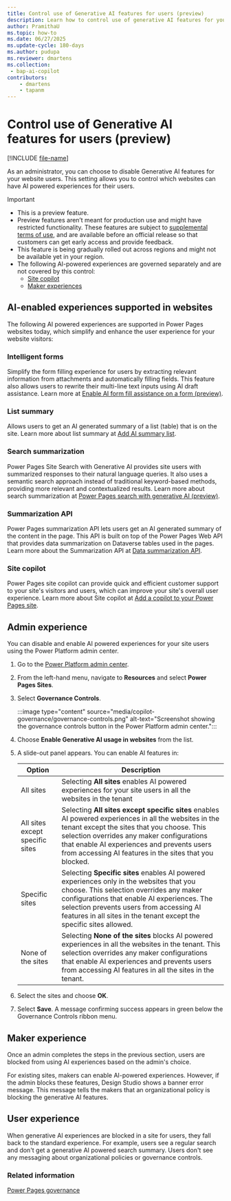 ```yaml
---
title: Control use of Generative AI features for users (preview)
description: Learn how to control use of generative AI features for your users of your Microsoft Power Pages websites.
author: PramithaU
ms.topic: how-to
ms.date: 06/27/2025
ms.update-cycle: 180-days
ms.author: pudupa
ms.reviewer: dmartens
ms.collection:
 - bap-ai-copilot
contributors:
    - dmartens
    - tapanm
---
```


# Control use of Generative AI features for users (preview)

[!INCLUDE [file-name](~/../shared-content/shared/preview-includes/preview-banner.md)]

As an administrator, you can choose to disable Generative AI features for your website users. This setting allows you to control which websites can have AI powered experiences for their users.

> [!IMPORTANT]
>
> - This is a preview feature.
> - Preview features aren’t meant for production use and might have restricted functionality. These features are subject to [supplemental terms of use](https://go.microsoft.com/fwlink/?linkid=2189520), and are available before an official release so that customers can get early access and provide feedback.
> - This feature is being gradually rolled out across regions and might not be available yet in your region.
> - The following AI-powered experiences are governed separately and are not covered by this control:
>   - [Site copilot](/microsoft-copilot-studio/security-and-governance)
>   - [Maker experiences](../configure/ai-copilot-overview.md)

## AI-enabled experiences supported in websites

The following AI powered experiences are supported in Power Pages websites today, which simplify and enhance the user experience for your website visitors:

### Intelligent forms

Simplify the form filling experience for users by extracting relevant information from attachments and automatically filling fields. This feature also allows users to rewrite their multi-line text inputs using AI draft assistance. Learn more at [Enable AI form fill assistance on a form (preview)](../getting-started/add-form.md#enable-ai-form-fill-assistance-on-a-form-preview).

### List summary

Allows users to get an AI generated summary of a list (table) that is on the site. Learn more about list summary at [Add AI summary list](../getting-started/add-ai-summary-list.md).

### Search summarization

Power Pages Site Search with Generative AI provides site users with summarized responses to their natural language queries. It also uses a semantic search approach instead of traditional keyword-based methods, providing more relevant and contextualized results. Learn more about search summarization at [Power Pages search with generative AI (preview)](/power-pages/configure/search/generative-ai).

### Summarization API

Power Pages summarization API lets users get an AI generated summary of the content in the page. This API is built on top of the Power Pages Web API that provides data summarization on Dataverse tables used in the pages. Learn more about the Summarization API at [Data summarization API](../configure/data-summarization-api.md).

### Site copilot

Power Pages site copilot can provide quick and efficient customer support to your site's visitors and users, which can improve your site's overall user experience. Learn more about Site copilot at [Add a copilot to your Power Pages site](/power-pages/getting-started/enable-chatbot).

## Admin experience

You can disable and enable AI powered experiences for your site users using the Power Platform admin center.

1. Go to the [Power Platform admin center](https://aka.ms/ppac).

1. From the left-hand menu, navigate to **Resources** and select **Power Pages Sites**.

1. Select **Governance Controls**.

   :::image type="content" source="media/copilot-governance/governance-controls.png" alt-text="Screenshot showing the governance controls button in the Power Platform admin center.":::

1. Choose **Enable Generative AI usage in websites** from the list.

1. A slide-out panel appears. You can enable AI features in:

   | Option | Description |
   |--------|-------------|
   | All sites | Selecting **All sites** enables AI powered experiences for your site users in all the websites in the tenant |
   | All sites except specific sites | Selecting **All sites except specific sites** enables AI powered experiences in all the websites in the tenant except the sites that you choose. This selection overrides any maker configurations that enable AI experiences and prevents users from accessing AI features in the sites that you blocked. |
   | Specific sites | Selecting **Specific sites** enables AI powered experiences only in the websites that you choose. This selection overrides any maker configurations that enable AI experiences. The selection prevents users from accessing AI features in all sites in the tenant except the specific sites allowed. |
   | None of the sites | Selecting **None of the sites** blocks AI powered experiences in all the websites in the tenant. This selection overrides any maker configurations that enable AI experiences and prevents users from accessing AI features in all the sites in the tenant. |

1. Select the sites and choose **OK**.

1. Select **Save**. A message confirming success appears in green below the Governance Controls ribbon menu.

## Maker experience

Once an admin completes the steps in the previous section, users are blocked from using AI experiences based on the admin's choice.

For existing sites, makers can enable AI-powered experiences. However, if the admin blocks these features, Design Studio shows a banner error message. This message tells the makers that an organizational policy is blocking the generative AI features.

## User experience

When generative AI experiences are blocked in a site for users, they fall back to the standard experience. For example, users see a regular search and don't get a generative AI powered search summary. Users don't see any messaging about organizational policies or governance controls.

### Related information

[Power Pages governance](coe-portals.md)
